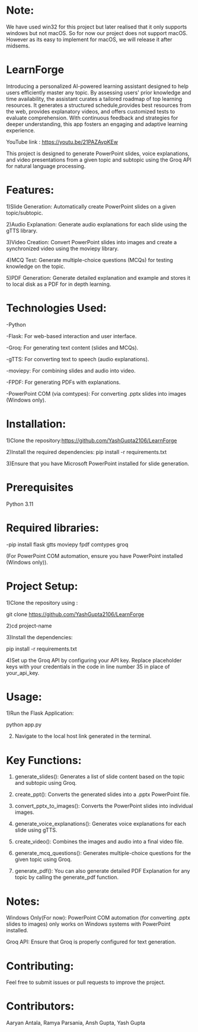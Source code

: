 # Note:
We have used win32 for this project but later realised that it only supports windows but not macOS. So for now our project does not support macOS. However as its easy to implement for macOS, we will release it after midsems.

# LearnForge
Introducing a personalized AI-powered learning assistant designed to help users efficiently master any topic. By assessing users' prior knowledge and time availability, the assistant curates a tailored roadmap of top learning resources. It generates a structured schedule,provides best resources from the web, provides explanatory videos, and offers customized tests to evaluate comprehension. With continuous feedback and strategies for deeper understanding, this app fosters an engaging and adaptive learning experience.

YouTube link : https://youtu.be/21PAZAvpKEw

This project is designed to generate PowerPoint slides, voice explanations, and video presentations from a given topic and subtopic using the Groq API for natural language processing.

# Features:

1)Slide Generation: Automatically create PowerPoint slides on a given topic/subtopic.

2)Audio Explanation: Generate audio explanations for each slide using the gTTS library.

3)Video Creation: Convert PowerPoint slides into images and create a synchronized video using the moviepy library.

4)MCQ Test: Generate multiple-choice questions (MCQs) for testing knowledge on the topic.

5)PDF Generation: Generate detailed explanation and example and stores it to local disk as a PDF for in depth learning.

# Technologies Used:

-Python

-Flask: For web-based interaction and user interface.

-Groq: For generating text content (slides and MCQs).

-gTTS: For converting text to speech (audio explanations).

-moviepy: For combining slides and audio into video.

-FPDF: For generating PDFs with explanations.

-PowerPoint COM (via comtypes): For converting .pptx slides into images (Windows only).

# Installation:

1)Clone the repository:https://github.com/YashGupta2106/LearnForge

2)Install the required dependencies:  pip install -r requirements.txt

3)Ensure that you have Microsoft PowerPoint installed for slide generation.


# Prerequisites

Python 3.11

# Required libraries:

-pip install flask gtts moviepy fpdf comtypes groq

(For PowerPoint COM automation, ensure you have PowerPoint installed (Windows only)).

# Project Setup:

1)Clone the repository using :

git clone https://github.com/YashGupta2106/LearnForge

2)cd project-name

3)Install the dependencies:

pip install -r requirements.txt

4)Set up the Groq API by configuring your API key. Replace placeholder keys with your credentials in the code in line number 35 in place of your_api_key.

# Usage:

1)Run the Flask Application:

python app.py

2) Navigate to the local host link generated in the terminal.

# Key Functions:

1) generate_slides(): Generates a list of slide content based on the topic and subtopic using Groq.

2) create_ppt(): Converts the generated slides into a .pptx PowerPoint file.

3) convert_pptx_to_images(): Converts the PowerPoint slides into individual images.

4) generate_voice_explanations(): Generates voice explanations for each slide using gTTS.

5) create_video(): Combines the images and audio into a final video file.

6) generate_mcq_questions(): Generates multiple-choice questions for the given topic using Groq.

7) generate_pdf(): You can also generate detailed PDF Explanation for any topic by calling the generate_pdf function.

# Notes:

Windows Only(For now): PowerPoint COM automation (for converting .pptx slides to images) only works on Windows systems with PowerPoint installed.

Groq API: Ensure that Groq is properly configured for text generation.

# Contributing:
Feel free to submit issues or pull requests to improve the project.

# Contributors:
Aaryan Antala, Ramya Parsania, Ansh Gupta, Yash Gupta


